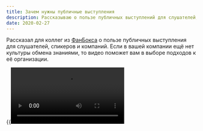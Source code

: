 ```yaml
---
title: Зачем нужны публичные выступления 
description: Рассказываю о пользе публичных выступлений для слушателей, спикеров и компаний
date: 2020-02-27
---
```


Рассказал для коллег из [ФанБокса](https://funbox.ru/) о пользе публичных выступления для слушателей, спикеров и компаний. Если в вашей компании ещё нет культуры обмена знаниями, то видео поможет вам в выборе подходов к её организации.

{{<video src="20200715-why-is-public-speaking-important.mp4">}}

